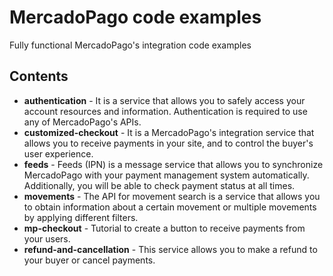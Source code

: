 MercadoPago code examples
=========================

Fully functional MercadoPago's integration code examples

Contents
--------

* **authentication** - It is a service that allows you to safely access your account resources and information. Authentication is required to use any of MercadoPago's APIs. 
* **customized-checkout** - It is a MercadoPago's integration service that allows you to receive payments in your site, and to control the buyer's user experience.
* **feeds** - Feeds (IPN) is a message service that allows you to synchronize MercadoPago with your payment management system automatically. Additionally, you will be able to check payment status at all times.
* **movements** - The API for movement search is a service that allows you to obtain information about a certain movement or multiple movements by applying different filters.
* **mp-checkout** - Tutorial to create a button to receive payments from your users.
* **refund-and-cancellation** - This service allows you to make a refund to your buyer or cancel payments.
